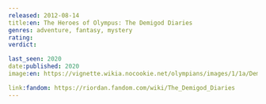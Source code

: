 ```yaml
---
released: 2012-08-14
title:en: The Heroes of Olympus: The Demigod Diaries
genres: adventure, fantasy, mystery
rating:
verdict:

last_seen: 2020
date:published: 2020
image:en: https://vignette.wikia.nocookie.net/olympians/images/1/1a/Demigod_diaries_cover.jpg/revision/latest?cb=20120120192751

link:fandom: https://riordan.fandom.com/wiki/The_Demigod_Diaries
---
```

